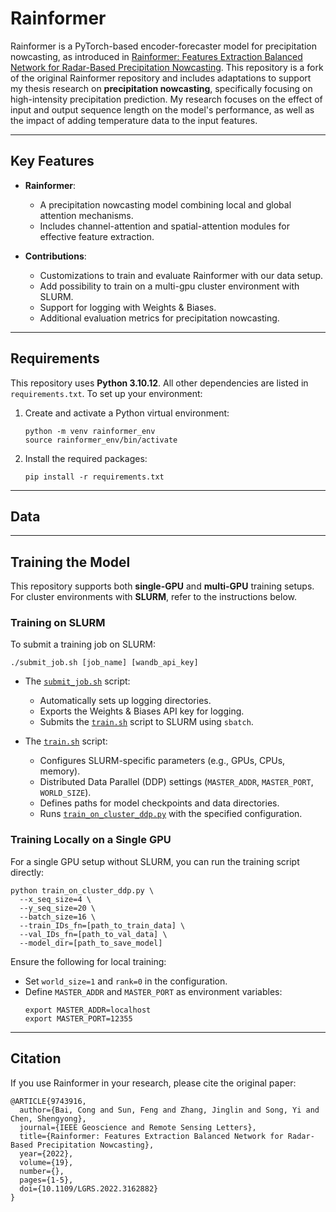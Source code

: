 # Rainformer

Rainformer is a PyTorch-based encoder-forecaster model for precipitation nowcasting, as introduced in [Rainformer: Features Extraction Balanced Network for Radar-Based Precipitation Nowcasting](https://ieeexplore.ieee.org/abstract/document/9743916). This repository is a fork of the original Rainformer repository and includes adaptations to support my thesis research on **precipitation nowcasting**, specifically focusing on high-intensity precipitation prediction. My research focuses on the effect of input and output sequence length on the model's performance, as well as the impact of adding temperature data to the input features.

---

## Key Features

- **Rainformer**:
  - A precipitation nowcasting model combining local and global attention mechanisms.
  - Includes channel-attention and spatial-attention modules for effective feature extraction.

- **Contributions**:
  - Customizations to train and evaluate Rainformer with our data setup.
  - Add possibility to train on a multi-gpu cluster environment with SLURM.
  - Support for logging with Weights & Biases.
  - Additional evaluation metrics for precipitation nowcasting.

---

## Requirements

This repository uses **Python 3.10.12**. All other dependencies are listed in `requirements.txt`. To set up your environment:

1. Create and activate a Python virtual environment:
   ```
   python -m venv rainformer_env
   source rainformer_env/bin/activate
   ```

2. Install the required packages:
   ```
   pip install -r requirements.txt
   ```

---

## Data


---

## Training the Model

This repository supports both **single-GPU** and **multi-GPU** training setups. For cluster environments with **SLURM**, refer to the instructions below.

### Training on SLURM

To submit a training job on SLURM:
```
./submit_job.sh [job_name] [wandb_api_key]
```

- The [`submit_job.sh`](./Rainformer/submit_job.sh) script:
  - Automatically sets up logging directories.
  - Exports the Weights & Biases API key for logging.
  - Submits the [`train.sh`](./Rainformer/train.sh) script to SLURM using `sbatch`.

- The [`train.sh`](./Rainformer/train.sh) script:
  - Configures SLURM-specific parameters (e.g., GPUs, CPUs, memory).
  - Distributed Data Parallel (DDP) settings (`MASTER_ADDR`, `MASTER_PORT`, `WORLD_SIZE`).
  - Defines paths for model checkpoints and data directories.
  - Runs [`train_on_cluster_ddp.py`](./Rainformer/train_on_cluster_ddp.py) with the specified configuration.

### Training Locally on a Single GPU

For a single GPU setup without SLURM, you can run the training script directly:
```
python train_on_cluster_ddp.py \
  --x_seq_size=4 \
  --y_seq_size=20 \
  --batch_size=16 \
  --train_IDs_fn=[path_to_train_data] \
  --val_IDs_fn=[path_to_val_data] \
  --model_dir=[path_to_save_model]
```

Ensure the following for local training:
- Set `world_size=1` and `rank=0` in the configuration.
- Define `MASTER_ADDR` and `MASTER_PORT` as environment variables:
  ```
  export MASTER_ADDR=localhost
  export MASTER_PORT=12355
  ```

---


## Citation

If you use Rainformer in your research, please cite the original paper:
```
@ARTICLE{9743916,
  author={Bai, Cong and Sun, Feng and Zhang, Jinglin and Song, Yi and Chen, Shengyong},
  journal={IEEE Geoscience and Remote Sensing Letters}, 
  title={Rainformer: Features Extraction Balanced Network for Radar-Based Precipitation Nowcasting}, 
  year={2022},
  volume={19},
  number={},
  pages={1-5},
  doi={10.1109/LGRS.2022.3162882}
}
```
